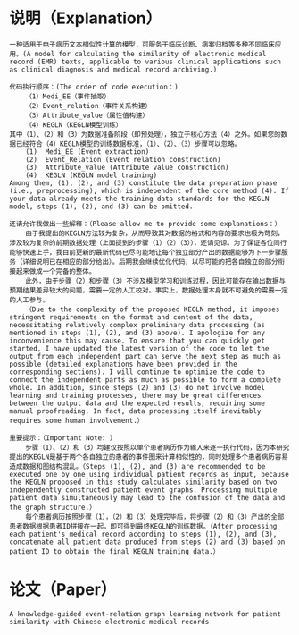 # 说明（Explanation）
    一种适用于电子病历文本相似性计算的模型，可服务于临床诊断、病案归档等多种不同临床应用。(A model for calculating the similarity of electronic medical record (EMR) texts, applicable to various clinical applications such as clinical diagnosis and medical record archiving.)
    
    代码执行顺序：(The order of code execution：)
        （1）Medi_EE（事件抽取）
        （2）Event_relation（事件关系构建）
        （3）Attribute_value（属性值构建）
        （4）KEGLN（KEGLN模型训练）
    其中（1）、（2）和（3）为数据准备阶段（即预处理），独立于核心方法（4）之外。如果您的数据已经符合（4）KEGLN模型的训练数据标准，（1）、（2）、（3）步骤可以忽略。
        (1)  Medi_EE (Event extraction)
        (2)  Event_Relation (Event relation construction)
        (3)  Attribute_value (Attribute value construction)
        (4)  KEGLN (KEGLN model training)
    Among them, (1), (2), and (3) constitute the data preparation phase (i.e., preprocessing), which is independent of the core method (4). If your data already meets the training data standards for the KEGLN model, steps (1), (2), and (3) can be omitted.

    还请允许我做出一些解释：（Please allow me to provide some explanations：）
        由于我提出的KEGLN方法较为复杂，从而导致其对数据的格式和内容的要求也极为苛刻，涉及较为复杂的前期数据处理（上面提到的步骤（1）（2）（3）），还请见谅。为了保证各位同行能够快速上手，我目前更新的最新代码已尽可能地让每个独立部分产出的数据能够为下一步骤服务（详细说明已在相应的部分给出）。后期我会继续优化代码，以尽可能的把各自独立的部分衔接起来做成一个完备的整体。
        此外，由于步骤（2）和步骤（3）不涉及模型学习和训练过程，因此可能存在输出数据与预期结果差异较大的问题，需要一定的人工校对。事实上，数据处理本身就不可避免的需要一定的人工参与。
        （Due to the complexity of the proposed KEGLN method, it imposes stringent requirements on the format and content of the data, necessitating relatively complex preliminary data processing (as mentioned in steps (1), (2), and (3) above). I apologize for any inconvenience this may cause. To ensure that you can quickly get started, I have updated the latest version of the code to let the output from each independent part can serve the next step as much as possible (detailed explanations have been provided in the corresponding sections). I will continue to optimize the code to connect the independent parts as much as possible to form a complete whole. In addition, since steps (2) and (3) do not involve model learning and training processes, there may be great differences between the output data and the expected results, requiring some manual proofreading. In fact, data processing itself inevitably requires some human involvement.）

    重要提示：（Important Note: ）
        步骤（1）、（2）和（3）均建议按照以单个患者病历作为输入来逐一执行代码，因为本研究提出的KEGLN是基于两个各自独立的患者的事件图来计算相似性的，同时处理多个患者病历容易造成数据和图结构混乱。（Steps (1), (2), and (3) are recommended to be executed one by one using individual patient records as input, because the KEGLN proposed in this study calculates similarity based on two independently constructed patient event graphs. Processing multiple patient data simultaneously may lead to the confusion of the data and the graph structure.）
        每个患者病历按照步骤（1），（2）和（3）处理完毕后，将步骤（2）和（3）产出的全部患者数据根据患者ID拼接在一起，即可得到最终KEGLN的训练数据。（After processing each patient's medical record according to steps (1), (2), and (3), concatenate all patient data produced from steps (2) and (3) based on patient ID to obtain the final KEGLN training data.）

# 论文（Paper）
    A knowledge-guided event-relation graph learning network for patient similarity with Chinese electronic medical records